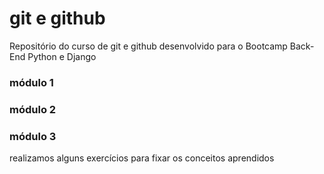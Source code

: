 # git e github
Repositório do curso de git e github desenvolvido para o Bootcamp Back-End Python e Django

### módulo 1
### módulo 2
### módulo 3




realizamos alguns exercícios para fixar os conceitos aprendidos